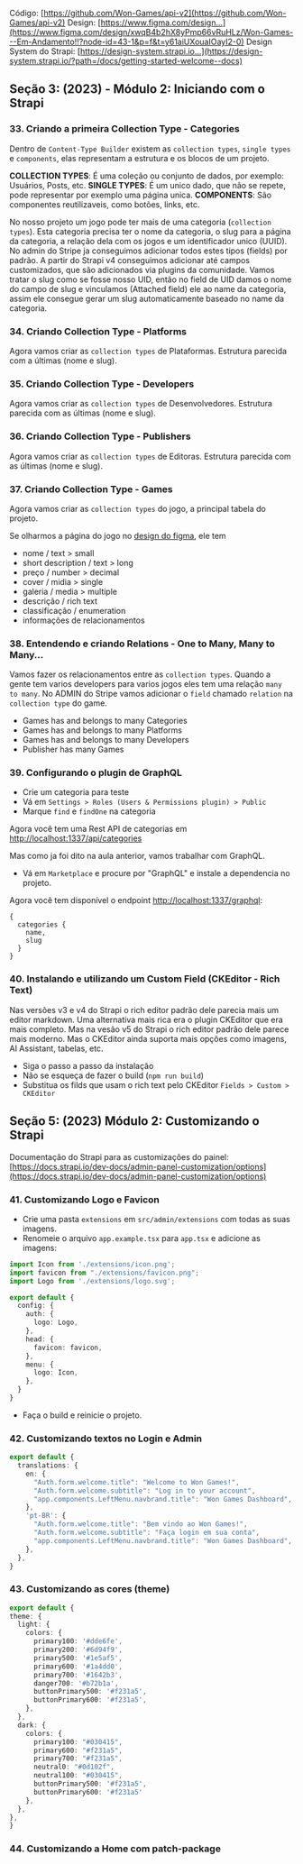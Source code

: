 Código: [https://github.com/Won-Games/api-v2](https://github.com/Won-Games/api-v2)
Design: [https://www.figma.com/design...](https://www.figma.com/design/xwqB4b2hX8yPmp66vRuHLz/Won-Games---Em-Andamento!!?node-id=43-1&p=f&t=y61aiUXouaIOayI2-0)
Design System do Strapi: [https://design-system.strapi.io...](https://design-system.strapi.io/?path=/docs/getting-started-welcome--docs)


## Seção 3: (2023) - Módulo 2: Iniciando com o Strapi
 
### 33. Criando a primeira Collection Type - Categories

Dentro de `Content-Type Builder` existem as `collection types`, `single types` e `components`, elas representam a estrutura e os blocos de um projeto.

**COLLECTION TYPES**: É uma coleção ou conjunto de dados, por exemplo: Usuários, Posts, etc.
**SINGLE TYPES**: É um unico dado, que não se repete, pode representar por exemplo uma página unica.
**COMPONENTS**: São componentes reutilizaveis, como botões, links, etc.

No nosso projeto um jogo pode ter mais de uma categoria (`collection types`).
Esta categoria precisa ter o nome da categoria, o slug para a página da categoria, a relação dela com os jogos e um identificador unico (UUID). 
No admin do Stripe ja conseguimos adicionar todos estes tipos (fields) por padrão. A partir do Strapi v4 conseguimos adicionar até campos customizados, que são adicionados via plugins da comunidade.
Vamos tratar o slug como se fosse nosso UID, então no field de UID damos o nome do campo de slug e vinculamos (Attached field) ele ao name da categoria, assim ele consegue gerar um slug automaticamente baseado no name da categoria.

### 34. Criando Collection Type - Platforms

Agora vamos criar as `collection types` de Plataformas. Estrutura parecida com a últimas (nome e slug).

### 35. Criando Collection Type - Developers

Agora vamos criar as `collection types` de Desenvolvedores. Estrutura parecida com as últimas (nome e slug).

### 36. Criando Collection Type - Publishers

Agora vamos criar as `collection types` de Editoras. Estrutura parecida com as últimas (nome e slug).

### 37. Criando Collection Type - Games

Agora vamos criar as `collection types` do jogo, a principal tabela do projeto.

Se olharmos a página do jogo no [design do figma](https://www.figma.com/design/xwqB4b2hX8yPmp66vRuHLz/Won-Games---Em-Andamento!!?node-id=43-1&p=f&t=y61aiUXouaIOayI2-0), ele tem
- nome / text > small
- short description / text > long
- preço / number > decimal
- cover / midia > single
- galeria / media > multiple
- descrição / rich text
- classificação / enumeration
- informações de relacionamentos

### 38. Entendendo e criando Relations - One to Many, Many to Many...

Vamos fazer os relacionamentos entre as `collection types`. 
Quando a gente tem varios developers para varios jogos eles tem uma relação `many to many`.
No ADMIN do Stripe vamos adicionar o `field` chamado `relation` na `collection type` do game.

- Games has and belongs to many Categories
- Games has and belongs to many Platforms
- Games has and belongs to many Developers
- Publisher has many Games

### 39. Configurando o plugin de GraphQL

- Crie um categoria para teste 
- Vá em `Settings > Roles (Users & Permissions plugin) > Public`
- Marque `find` e `findOne` na categoria

Agora você tem uma Rest API de categorias em [http://localhost:1337/api/categories](http://localhost:1337/api/categories)

Mas como ja foi dito na aula anterior, vamos trabalhar com GraphQL.

- Vá em `Marketplace` e procure por "GraphQL" e instale a dependencia no projeto.

Agora você tem disponível o endpoint [http://localhost:1337/graphql](http://localhost:1337/graphql):

```
{
  categories {
    name,
    slug
  }
}
```

### 40. Instalando e utilizando um Custom Field (CKEditor - Rich Text)

Nas versões v3 e v4 do Strapi o rich editor padrão dele parecia mais um editor markdown. Uma alternativa mais rica era o plugin CKEditor que era mais completo. Mas na vesão v5 do Strapi o rich editor padrão dele parece mais moderno. Mas o CKEditor ainda suporta mais opções como imagens, AI Assistant, tabelas, etc.

- Siga o passo a passo da instalação
- Não se esqueça de fazer o build (`npm run build`)
- Substitua os filds que usam o rich text pelo CKEditor `Fields > Custom > CKEditor`

## Seção 5: (2023) Módulo 2: Customizando o Strapi

Documentação do Strapi para as customizações do painel: [https://docs.strapi.io/dev-docs/admin-panel-customization/options](https://docs.strapi.io/dev-docs/admin-panel-customization/options)

### 41. Customizando Logo e Favicon 

- Crie uma pasta `extensions` em `src/admin/extensions` com todas as suas imagens.
- Renomeie o arquivo `app.example.tsx` para `app.tsx` e adicione as imagens:

```ts
import Icon from './extensions/icon.png';
import favicon from "./extensions/favicon.png";
import Logo from './extensions/logo.svg';

export default {
  config: {
    auth: {
      logo: Logo,
    },
    head: {
      favicon: favicon,
    },
    menu: {
      logo: Icon,
    },
  }
}
```

- Faça o build e reinicie o projeto.

### 42. Customizando textos no Login e Admin

```ts
export default {
  translations: {
    en: {
      "Auth.form.welcome.title": "Welcome to Won Games!",
      "Auth.form.welcome.subtitle": "Log in to your account",
      "app.components.LeftMenu.navbrand.title": "Won Games Dashboard",
    },
    'pt-BR': {
      "Auth.form.welcome.title": "Bem vindo ao Won Games!",
      "Auth.form.welcome.subtitle": "Faça login em sua conta",
      "app.components.LeftMenu.navbrand.title": "Won Games Dashboard",
    },
  },
}
```

### 43. Customizando as cores (theme)

```ts
export default {
theme: {
  light: {
    colors: {
      primary100: '#dde6fe',
      primary200: '#6d94f9',
      primary500: '#1e5af5',
      primary600: '#1a4dd0',
      primary700: '#1642b3',
      danger700: '#b72b1a',
      buttonPrimary500: '#f231a5',
      buttonPrimary600: '#f231a5',
    },
  },
  dark: {
    colors: {
      primary100: "#030415",
      primary600: "#f231a5",
      primary700: "#f231a5",
      neutral0: "#0d102f",
      neutral100: "#030415",
      buttonPrimary500: '#f231a5',
      buttonPrimary600: '#f231a5'
    },
  },
},
}
```

### 44. Customizando a Home com patch-package